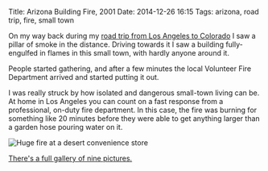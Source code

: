 Title: Arizona Building Fire, 2001
Date: 2014-12-26 16:15
Tags: arizona, road trip, fire, small town

On my way back during my
[road trip from Los Angeles to Colorado](/2012/08/03/road-trip-from-los-angeles-to-colorado/)
I saw a pillar of smoke in the distance. Driving towards it I saw a building fully-engulfed 
in flames in this small town, with hardly anyone around it.

People started gathering, and after a few minutes the local Volunteer Fire Department
arrived and started putting it out.

I was really struck by how isolated and dangerous small-town living can be. At home
in Los Angeles you can count on a fast response from a professional, on-duty fire
department. In this case, the fire was burning for something like 20 minutes before
they were able to get anything larger than a garden hose pouring water on it.

![Huge fire at a desert convenience store](/galleries/arizona-fire-2001/content/images/large/20010107-P1070164.jpg)

[There's a full gallery of nine pictures.](/galleries/arizona-fire-2001/)